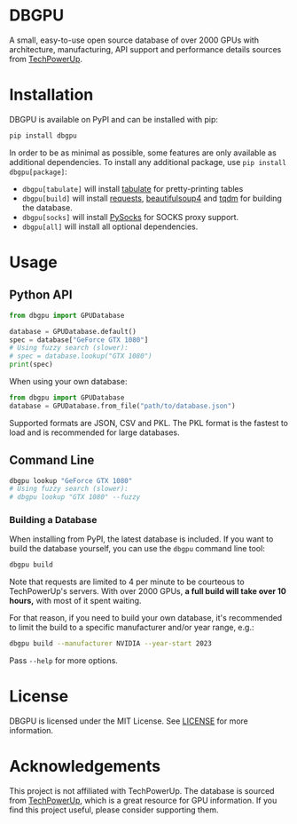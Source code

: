 # DBGPU

A small, easy-to-use open source database of over 2000 GPUs with architecture, manufacturing, API support and performance details sources from [TechPowerUp](https://www.techpowerup.com/gpu-specs/).

# Installation

DBGPU is available on PyPI and can be installed with pip:

```sh
pip install dbgpu
```

In order to be as minimal as possible, some features are only available as additional dependencies. To install any additional package, use `pip install dbgpu[package]`:
- `dbgpu[tabulate]` will install [tabulate](https://github.com/astanin/python-tabulate/) for pretty-printing tables
- `dbgpu[build]` will install [requests](https://docs.python-requests.org/en/master/), [beautifulsoup4](https://beautiful-soup-4.readthedocs.io/) and [tqdm](https://tqdm.github.io/) for building the database.
- `dbgpu[socks]` will install [PySocks](https://github.com/Anorov/PySocks) for SOCKS proxy support.
- `dbgpu[all]` will install all optional dependencies.

# Usage
## Python API

```py
from dbgpu import GPUDatabase

database = GPUDatabase.default()
spec = database["GeForce GTX 1080"]
# Using fuzzy search (slower):
# spec = database.lookup("GTX 1080")
print(spec)
```

When using your own database:

```py
from dbgpu import GPUDatabase
database = GPUDatabase.from_file("path/to/database.json")
```

Supported formats are JSON, CSV and PKL. The PKL format is the fastest to load and is recommended for large databases.

## Command Line

```sh
dbgpu lookup "GeForce GTX 1080"
# Using fuzzy search (slower):
# dbgpu lookup "GTX 1080" --fuzzy
```

### Building a Database

When installing from PyPI, the latest database is included. If you want to build the database yourself, you can use the `dbgpu` command line tool:

```sh
dbgpu build
```

Note that requests are limited to 4 per minute to be courteous to TechPowerUp's servers. With over 2000 GPUs, **a full build will take over 10 hours,** with most of it spent waiting.

For that reason, if you need to build your own database, it's recommended to limit the build to a specific manufacturer and/or year range, e.g.:

```sh
dbgpu build --manufacturer NVIDIA --year-start 2023
```

Pass `--help` for more options.

# License

DBGPU is licensed under the MIT License. See [LICENSE](LICENSE) for more information.

# Acknowledgements

This project is not affiliated with TechPowerUp. The database is sourced from [TechPowerUp](https://www.techpowerup.com/gpu-specs/), which is a great resource for GPU information. If you find this project useful, please consider supporting them.
